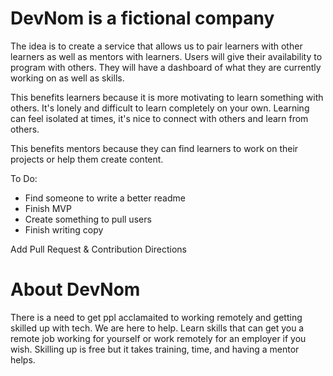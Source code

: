 # DevNom is a fictional company

The idea is to create a service that allows us to pair learners with other learners as well as mentors with learners.
Users will give their availability to program with others. They will have a dashboard of what they are currently working on as well as skills.

This benefits learners because it is more motivating to learn something with others. It's lonely and difficult to learn
completely on your own. Learning can feel isolated at times, it's nice to connect with others and learn from others.

This benefits mentors because they can find learners to work on their projects or help them create content. 

To Do:
- Find someone to write a better readme
- Finish MVP
- Create something to pull users
- Finish writing copy

Add Pull Request & Contribution Directions

# About DevNom

There is a need to get ppl acclamaited to working remotely and getting skilled up with tech. We are here to help.
Learn skills that can get you a remote job working for yourself or work remotely for an employer if you wish.
Skilling up is free but it takes training, time, and having a mentor helps.


